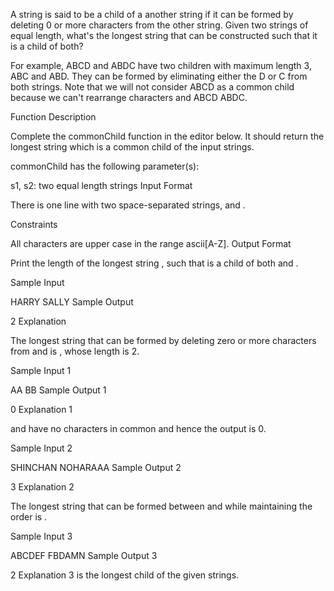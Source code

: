A string is said to be a child of a another string if it can be formed by deleting 0 or more characters from the other string. Given two strings of equal length, what's the longest string that can be constructed such that it is a child of both?

For example, ABCD and ABDC have two children with maximum length 3, ABC and ABD. They can be formed by eliminating either the D or C from both strings. Note that we will not consider ABCD as a common child because we can't rearrange characters and ABCD  ABDC.

Function Description

Complete the commonChild function in the editor below. It should return the longest string which is a common child of the input strings.

commonChild has the following parameter(s):

s1, s2: two equal length strings
Input Format

There is one line with two space-separated strings,  and .

Constraints

All characters are upper case in the range ascii[A-Z].
Output Format

Print the length of the longest string , such that  is a child of both  and .

Sample Input

HARRY
SALLY
Sample Output

 2
Explanation

The longest string that can be formed by deleting zero or more characters from  and  is , whose length is 2.

Sample Input 1

AA
BB
Sample Output 1

0
Explanation 1

 and  have no characters in common and hence the output is 0.

Sample Input 2

SHINCHAN
NOHARAAA
Sample Output 2

3
Explanation 2

The longest string that can be formed between  and  while maintaining the order is .

Sample Input 3

ABCDEF
FBDAMN
Sample Output 3

2
Explanation 3
 is the longest child of the given strings.
